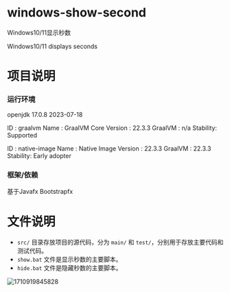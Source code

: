 # windows-show-second
Windows10/11显示秒数

Windows10/11 displays seconds

# 项目说明
### 运行环境
openjdk 17.0.8 2023-07-18

ID       : graalvm
Name     : GraalVM Core
Version  : 22.3.3
GraalVM  : n/a
Stability: Supported

ID       : native-image
Name     : Native Image
Version  : 22.3.3
GraalVM  : 22.3.3
Stability: Early adopter

### 框架/依赖
基于Javafx Bootstrapfx

# 文件说明

- `src/` 目录存放项目的源代码，分为 `main/` 和 `test/`，分别用于存放主要代码和测试代码。
- `show.bat` 文件是显示秒数的主要脚本。
- `hide.bat` 文件是隐藏秒数的主要脚本。

![1710919845828](https://github.com/waseemcn/windows-show-second/assets/44390023/9054c29a-d026-4ebc-890c-b1fa1704ceb0)
